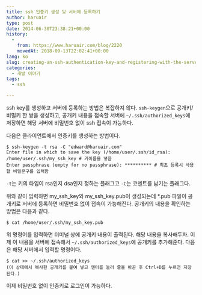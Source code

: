```yaml
---
title: ssh 인증키 생성 및 서버에 등록하기
author: haruair
type: post
date: 2014-06-30T23:38:21+00:00
history:
  - 
    from: https://www.haruair.com/blog/2220
    movedAt: 2018-09-13T22:02:41+00:00
lang: ko
slug: creating-an-ssh-authentication-key-and-registering-with-the-server
categories:
  - 개발 이야기
tags:
  - ssh

---
```

ssh key를 생성하고 서버에 등록하는 방법은 복잡하지 않다. `ssh-keygen`으로 공개키/비밀키 한 쌍을 생성하고, 공개키 내용을 접속할 서버에 `~/.ssh/authorized_keys`에 저장하면 해당 서버에 비밀번호 없이 ssh 접속이 가능하다.

다음은 클라이언트에서 인증키를 생성하는 방법이다.

    $ ssh-keygen -t rsa -C "edward@haruair.com"
    Enter file in which to save the key (/home/user/.ssh/id_rsa): /home/user/.ssh/my_ssh_key # 키이름을 넣음
    Enter passphrase (empty for no passphrase): ********** # 최초 등록시 사용할 비밀문구를 입력함
    

`-t`는 키의 타입이 rsa인지 dsa인지 정하는 플래그고 `-C`는 코멘트를 남기는 플래그다.

위와 같이 입력하면 my\_ssh\_key와 my\_ssh\_key.pub이 생성되는데 *.pub 파일이 공개키로 서버에 등록하면 비밀번호 없이 접속이 가능해진다. 공개키의 내용을 확인하는 방법은 다음과 같다.

    $ cat /home/user/.ssh/my_ssh_key.pub
    

위 명령어를 입력하면 터미널 상에 공개키 내용이 출력된다. 해당 내용을 복사해두자. 이제 이 내용을 서버에 접속해서 `~/.ssh/authorized_keys`에 공개키를 추가해준다. 다음은 해당 서버에서 입력할 명령어다.

    $ cat >> ~/.ssh/authorized_keys
    (이 상태에서 복사한 공개키를 붙여 넣고 엔터를 눌러 줄을 바꾼 후 Ctrl+D를 누르면 저장된다.)
    

이제 비밀번호 없이 인증키로 로그인이 가능하다.